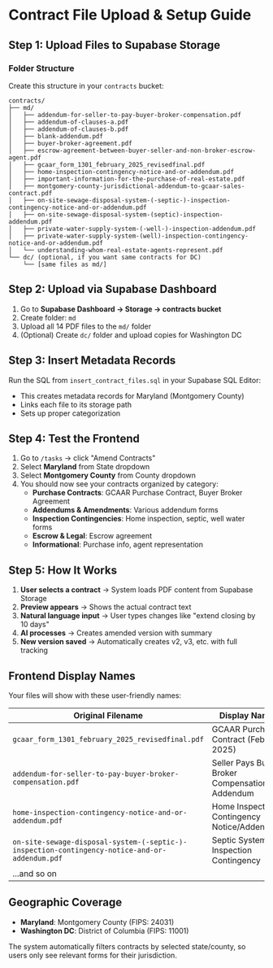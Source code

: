 # Contract File Upload & Setup Guide

## Step 1: Upload Files to Supabase Storage

### Folder Structure
Create this structure in your `contracts` bucket:
```
contracts/
├── md/
│   ├── addendum-for-seller-to-pay-buyer-broker-compensation.pdf
│   ├── addendum-of-clauses-a.pdf
│   ├── addendum-of-clauses-b.pdf
│   ├── blank-addendum.pdf
│   ├── buyer-broker-agreement.pdf
│   ├── escrow-agreement-between-buyer-seller-and-non-broker-escrow-agent.pdf
│   ├── gcaar_form_1301_february_2025_revisedfinal.pdf
│   ├── home-inspection-contingency-notice-and-or-addendum.pdf
│   ├── important-information-for-the-purchase-of-real-estate.pdf
│   ├── montgomery-county-jurisdictional-addendum-to-gcaar-sales-contract.pdf
│   ├── on-site-sewage-disposal-system-(-septic-)-inspection-contingency-notice-and-or-addendum.pdf
│   ├── on-site-sewage-disposal-system-(septic)-inspection-addendum.pdf
│   ├── private-water-supply-system-(-well-)-inspection-addendum.pdf
│   ├── private-water-supply-system-(well)-inspection-contingency-notice-and-or-addendum.pdf
│   └── understanding-whom-real-estate-agents-represent.pdf
└── dc/ (optional, if you want same contracts for DC)
    └── [same files as md/]
```

## Step 2: Upload via Supabase Dashboard

1. Go to **Supabase Dashboard → Storage → contracts bucket**
2. Create folder: `md`
3. Upload all 14 PDF files to the `md/` folder
4. (Optional) Create `dc/` folder and upload copies for Washington DC

## Step 3: Insert Metadata Records

Run the SQL from `insert_contract_files.sql` in your Supabase SQL Editor:
- This creates metadata records for Maryland (Montgomery County)
- Links each file to its storage path
- Sets up proper categorization

## Step 4: Test the Frontend

1. Go to `/tasks` → click "Amend Contracts"
2. Select **Maryland** from State dropdown
3. Select **Montgomery County** from County dropdown
4. You should now see your contracts organized by category:
   - **Purchase Contracts**: GCAAR Purchase Contract, Buyer Broker Agreement
   - **Addendums & Amendments**: Various addendum forms
   - **Inspection Contingencies**: Home inspection, septic, well water forms
   - **Escrow & Legal**: Escrow agreement
   - **Informational**: Purchase info, agent representation

## Step 5: How It Works

1. **User selects a contract** → System loads PDF content from Supabase Storage
2. **Preview appears** → Shows the actual contract text
3. **Natural language input** → User types changes like "extend closing by 10 days"
4. **AI processes** → Creates amended version with summary
5. **New version saved** → Automatically creates v2, v3, etc. with full tracking

## Frontend Display Names

Your files will show with these user-friendly names:

| Original Filename | Display Name |
|------------------|--------------|
| `gcaar_form_1301_february_2025_revisedfinal.pdf` | GCAAR Purchase Contract (Feb 2025) |
| `addendum-for-seller-to-pay-buyer-broker-compensation.pdf` | Seller Pays Buyer Broker Compensation Addendum |
| `home-inspection-contingency-notice-and-or-addendum.pdf` | Home Inspection Contingency Notice/Addendum |
| `on-site-sewage-disposal-system-(-septic-)-inspection-contingency-notice-and-or-addendum.pdf` | Septic System Inspection Contingency |
| ...and so on |

## Geographic Coverage

- **Maryland**: Montgomery County (FIPS: 24031)
- **Washington DC**: District of Columbia (FIPS: 11001)

The system automatically filters contracts by selected state/county, so users only see relevant forms for their jurisdiction.

